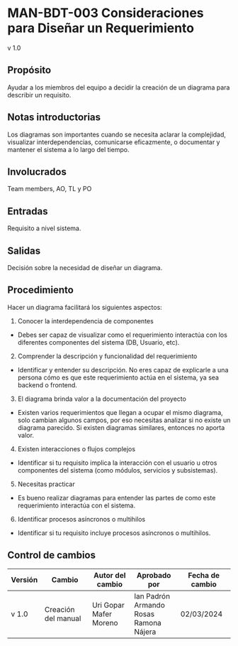 # MAN-BDT-003 Consideraciones para Diseñar un Requerimiento

v 1.0

## Propósito

Ayudar a los miembros del equipo a decidir la creación de un diagrama para describir un requisito.

## Notas introductorias

Los diagramas son importantes cuando se necesita aclarar la complejidad, visualizar interdependencias, comunicarse eficazmente, o documentar y mantener el sistema a lo largo del tiempo.

## Involucrados

Team members, AO, TL y PO

## Entradas

Requisito a nivel sistema.

## Salidas

Decisión sobre la necesidad de diseñar un diagrama.

## Procedimiento

Hacer un diagrama facilitará los siguientes aspectos:

1. Conocer la interdependencia de componentes

- Debes ser capaz de visualizar como el requerimiento interactúa con los diferentes componentes del sistema (DB, Usuario, etc).

2. Comprender la descripción y funcionalidad del requerimiento

- Identificar y entender su descripción. No eres capaz de explicarle a una persona cómo es que este requerimiento actúa en el sistema, ya sea backend o frontend.

3. El diagrama brinda valor a la documentación del proyecto

- Existen varios requerimientos que llegan a ocupar el mismo diagrama, solo cambian algunos campos, por eso necesitas analizar si no existe un diagrama parecido. Si existen diagramas similares, entonces no aporta valor.

4. Existen interacciones o flujos complejos

- Identificar si tu requisito implica la interacción con el usuario u otros componentes del sistema (como módulos, servicios y subsistemas).

5. Necesitas practicar

- Es bueno realizar diagramas para entender las partes de como este requerimiento interactúa con el sistema.

6. Identificar procesos asíncronos o multihilos

- Identificar si tu requisito incluye procesos asíncronos o multihilos.

## Control de cambios

| Versión | Cambio              | Autor del cambio              | Aprobado por                                         | Fecha de cambio |
| ------- | ------------------- | ----------------------------- | ---------------------------------------------------- | --------------- |
| v 1.0   | Creación del manual | Uri Gopar <br /> Mafer Moreno | Ian Padrón <br /> Armando Rosas <br /> Ramona Nájera | 02/03/2024      |
